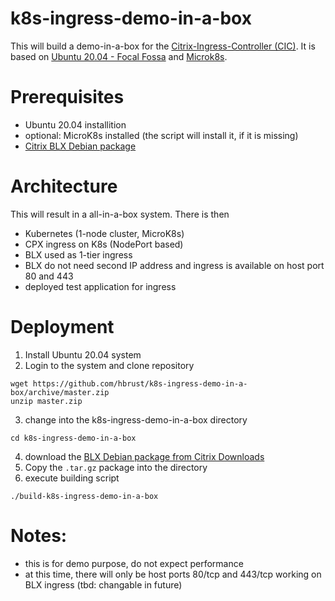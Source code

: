 # k8s-ingress-demo-in-a-box
This will build a demo-in-a-box for the [Citrix-Ingress-Controller (CIC)](https://github.com/citrix/citrix-k8s-ingress-controller). It is based on [Ubuntu 20.04 - Focal Fossa](https://releases.ubuntu.com/20.04/) and [Microk8s](https://microk8s.io/).

# Prerequisites
- Ubuntu 20.04 installition
- optional: MicroK8s installed (the script will install it, if it is missing)
- [Citrix BLX Debian package](https://www.citrix.com/downloads/citrix-adc/)

# Architecture
This will result in a all-in-a-box system. There is then
- Kubernetes (1-node cluster, MicroK8s)
- CPX ingress on K8s (NodePort based)
- BLX used as 1-tier ingress
- BLX do not need second IP address and ingress is available on host port 80 and 443 
- deployed test application for ingress

# Deployment
1. Install Ubuntu 20.04 system
2. Login to the system and clone repository
```shell
wget https://github.com/hbrust/k8s-ingress-demo-in-a-box/archive/master.zip
unzip master.zip
```
3. change into the k8s-ingress-demo-in-a-box directory
```shell
cd k8s-ingress-demo-in-a-box
```
4. download the [BLX Debian package from Citrix Downloads](https://www.citrix.com/downloads/citrix-adc/)
5. Copy the `.tar.gz` package into the directory
6. execute building script
```shell
./build-k8s-ingress-demo-in-a-box
```
# Notes:
- this is for demo purpose, do not expect performance
- at this time, there will only be host ports 80/tcp and 443/tcp working on BLX ingress (tbd: changable in future)
